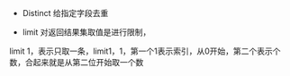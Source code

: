 * Distinct 给指定字段去重

* limit 对返回结果集取值是进行限制，

limit 1，表示只取一条，limit1，1，第一个1表示索引，从0开始，第二个表示个数，合起来就是从第二位开始取一个数

